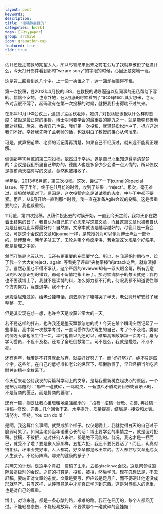 ```yaml
---
layout: post
keywords: 
description: 
title: "拒稿教会我的"
categories: [work]
tags: [工作,paper]
group: archive
icon: grauation-cap
featured: true
tldr: true
---
```



估计还是之前报的期望太大，所以尽管结果出来之前老公劝了我就算被拒了也没什么，今天打开邮件看到那句“we are sorry”的字眼的时候，心里还是突地一沉。

这是第二回看到这几个字。上一回一笑置之了，这一回却被砸得不轻。

第一次投稿，是2012年4月投的LBS，在教授的诱导逼迫以及同事的无私帮助下写的。惴惴不安地，也意外地，在6月底的时候看到了“accepted”.其实想来，老天爷对我很不薄了，起码没有在第一次投稿的时候，就把我打击得喘不过气来。

在那年10月LBS会议上，遇到了孟丽秋老师，她讲了对投稿应该报以什么样的态度：被拒是最正常的事情，博士期间要学会的最重要的能力之一，就是能够积极地面对拒稿。后来，教授自己也说，我们第一次投稿，就轻轻松松地中了，担心这对我们不好。幸好我先听了孟老师的话，也就明白了教授的担心从何而来。

可是，就算把前辈、老师的话记得再清楚，如果自己不经历过，就永远不能真正理解。

偏偏那年10月底的第二次投稿，依然过于幸运。这是自己心里知道得清清楚楚的：会议是我们所里自己举办的，德国人也是多多少少会讲一点人情的。所以仅仅是提前两天临时写的文章，竟然也被接收了。

半年后，2013年6月底，第三次投稿。这次，尝试了一下journal的special issue。等了半年，终于在11月份的时候，收到了结果：“reject”。那次，毫无难过，很坦然地面对了。原因是，这次投稿完全是试试看的态度，中与不中都不要紧。而且，从9月开始一直到那个时候，我一直在准备Agile会议的投稿。这是很重要的会，我也很重视。

11月底，第四次投稿。从稿件投出去的时候开始，一直到今天之前，我每天都在数着出结果的日子。我自认为自己花了心思来写这篇文章，而且这篇文章也被我自认为是目前为止写得最好的：自然嘛，文章本就该是越写越好的。尽管只是一篇会议，可是这个会议的文章和journal一样，是教授列为可以作为博士毕业一部分的。读博至今，两年多过去了。无论从哪个角度来讲，我希望这次能是个好结果，都是情理之中的。

然而可能是老天认为，我还有更重要的东西要学会。所以，在我满怀的期待中，给了我一个大大的reject，again. 等看完了评审“夹枪带棒”的attack之后，就崩溃掉了。虽然心里也不得不承认，这个严厉的reviewer却有一双火眼金睛，所有我意识到和没意识到的错误，都毫不留情地指出来了。那时候满脑子的想法就是：我再也不要读博士了，我就不是读博的料，怎么努力都不行的，何况我都不知道要往哪个方向努力，我要退学，我不干了。

满腹委屈难过的，给老公挂电话，跑去厕所了哇哇哭了半天，老公则开解安慰了我整整一天。

但是其实现在想一想，也许今天是收获非常大的一天。

若不是这样的打击，也许我还是整天飘飘忽忽的呢！今天在某个瞬间突然记起了一些事情。高中第一次数学考试，一直习惯作为优等生的自己，考了个不及格。类似的情况大学也发生过一次。平时也自以为还可以，结果高等数学第一次考试，身为学习委员，不但不及格，还考了全班倒数第二。可不是么，我就是蜡烛，不点不亮。

还有两年，我若是不打算就此放弃，就要好好努力了。而“好好努力”，绝不只是四个字。这些年，在自己的低标准和老公的纵容下，都懒散惯了，早已经把当年吃苦耐劳的精神全给丢了。

今天后来老公给我发的两篇科学网上的文章，是帮我重新树立起决心的原因。一个是把我骂醒的：“那种一碰就碎，一骂就哭，一有激烈矛盾就要自杀或者杀人的，不是智商的匮乏，而是情商的萎缩”。

还有一篇，则是让我心里暖暖地坚强起来的：“投稿--拒稿--修改、完善, 再投稿--拒稿--修改、完善...几个回合下来，水平提升、质量提高，结局是--接受和发表。请努力、坚持。You can do it! ”

是啊，我这算什么事啊，就哭成那个样子。仅仅是晚上，我就觉得白天的自己过于脆弱可笑了。如同孟老师当年语重心长的话：博士要学会的事情之一，就是面对拒稿。投稿，不被拒，这对任何人来讲，都是绝不可能的。何况，我这才是一拒而已，就受不了啦？要是像人家那样，五拒六拒，我还不要死要活了？而且，认真对待拒稿，坏事会变好事。人人都说，好文章都是改出来的。古人都把写文章比成女人生孩子。不经历阵痛，哪来的健康的孩子？

前两天的计划，是这半个月赶一篇稿子出来，去投giscience会议。这是同领域国际最高级别的会议。之前的打算是，投稿，被拒，然后学习。现在的想法是，不去赶稿，要端正对文章的态度。文章是要写，但应该是足月产，而不要硬让他还没成形就早产。只有这样，从评审意见中才能真正学习到东西。这是对审稿人的尊重，也是对自己的尊重。

博士，对谁来说，都是一条心酸的路，艰难的路。我正在经历的，每个人都经历过。不能轻易悲伤，不能轻易放弃，不要做那个一碰就碎的瓷娃娃！